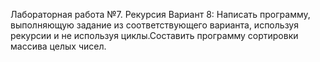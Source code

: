 Лабораторная работа №7. Рекурсия Вариант 8: Написать программу, выполняющую задание из соответствующего варианта, используя рекурсии и не используя циклы.Составить программу сортировки массива целых чисел.
